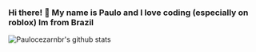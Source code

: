 ### Hi there! 👋 My name is Paulo and I love coding (especially on roblox) Im from Brazil
  
 ![Paulocezarnbr's github stats](https://github-readme-stats.vercel.app/api?username=paulocezarnbr&count_private=true&include_all_commits=true&show_icons=true&theme=merko) 
 
<!--
**paulocezarnbr/paulocezarnbr** is a ✨ _special_ ✨ repository because its `README.md` (this file) appears on your GitHub profile.

Here are some ideas to get you started:

- 🔭 I’m currently working on ...
- 🌱 I’m currently learning ...
- 👯 I’m looking to collaborate on ...
- 🤔 I’m looking for help with ...
- 💬 Ask me about ...
- 📫 How to reach me: ...
- 😄 Pronouns: ...
- ⚡ Fun fact: ...
-->
